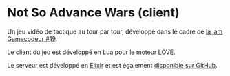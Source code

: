 # Not So Advance Wars (client)

Un jeu vidéo de tactique au tour par tour, développé dans le cadre de [la jam Gamecodeur #19](https://itch.io/jam/gamecodeur-gamejam-19).

Le client du jeu est développé en Lua pour [le moteur LÖVE](https://love2d.org).

Le serveur est développé en [Elixir](https://elixir-lang.org) et est également [disponible sur GitHub](https://github.com/Sephi-Chan/not_so_advance_wars-server).
